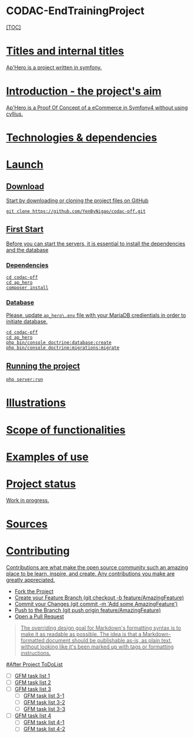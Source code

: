 # CODAC-EndTrainingProject
 <a href="https://img.shields.io/github/languages/count/YenByNigao/codac-pff" alt='toto' />  <a href="https://img.shields.io/github/languages/top/YenByNigao/codac-pff">  <a href="https://img.shields.io/github/repo-size/YenByNigao/codac-pff"> <a href="https://img.shields.io/github/v/tag/YenByNigao/codac-pff"> <a href="https://img.shields.io/website?url=https%3A%2F%2Fwww.clikeat.re"> <a href="https://img.shields.io/github/commit-activity/w/YenByNigao/codac-pff">  <a href="https://img.shields.io/github/last-commit/YenByNigao/codac-pff">  <a href="https://img.shields.io/github/contributors/YenByNigao/codac-pff">

[TOC]

# Titles and internal titles
Ap'Hero is a project written in symfony.

# Introduction - the project's aim

Ap'Hero is a Proof Of Concept of a eCommerce in Symfony4 without using cyllius.

# Technologies & dependencies


# Launch

## Download
Start by downloading or cloning the project files on GitHub
```shell
git clone https://github.com/YenByNigao/codac-pff.git
```
## First Start
Before you can start the servers, it is essential to install the dependencies and the database
### Dependencies
```shell
cd codac-pff
cd ap_hero
composer install
```
### Database
Please, update `ap_hero\.env` file with your MariaDB credientials in order to initiate database.
```shell
cd codac-pff
cd ap_hero
php bin/console doctrine:database:create
php bin/console doctrine:migrations:migrate
```
## Running the project
```shell
php server:run
```


# Illustrations

# Scope of functionalities

# Examples of use

# Project status
Work in progress.

# Sources

# Contributing
Contributions are what make the open source community such an amazing place to be learn, inspire, and create. Any contributions you make are greatly appreciated.

- Fork the Project
- Create your Feature Branch (git checkout -b feature/AmazingFeature)
- Commit your Changes (git commit -m 'Add some AmazingFeature')
- Push to the Branch (git push origin feature/AmazingFeature)
- Open a Pull Request



> The overriding design goal for Markdown's
> formatting syntax is to make it as readable
> as possible. The idea is that a
> Markdown-formatted document should be
> publishable as-is, as plain text, without
> looking like it's been marked up with tags
> or formatting instructions.



#After Project ToDoList

- [ ] GFM task list 1
- [ ] GFM task list 2
- [ ] GFM task list 3
    - [ ] GFM task list 3-1
    - [ ] GFM task list 3-2
    - [ ] GFM task list 3-3
- [ ] GFM task list 4
    - [ ] GFM task list 4-1
    - [ ] GFM task list 4-2
